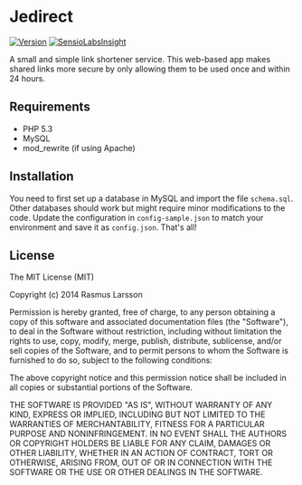Jedirect
========
[![Version](http://img.shields.io/github/release/amusablelemur/jedirect.svg)](https://github.com/AmusableLemur/Jedirect/releases) [![SensioLabsInsight](https://insight.sensiolabs.com/projects/1c21e587-11b1-4d9e-913e-b79a36ac6a0d/mini.png)](https://insight.sensiolabs.com/projects/1c21e587-11b1-4d9e-913e-b79a36ac6a0d)

A small and simple link shortener service. This web-based app makes shared links more secure by only allowing them to be used once and within 24 hours.

Requirements
------------
 * PHP 5.3
 * MySQL
 * mod_rewrite (if using Apache)

Installation
------------
You need to first set up a database in MySQL and import the file `schema.sql`. Other databases should work but might require minor modifications to the code. Update the configuration in `config-sample.json` to match your environment and save it as `config.json`. That's all!

License
-------
The MIT License (MIT)

Copyright (c) 2014 Rasmus Larsson

Permission is hereby granted, free of charge, to any person obtaining a copy
of this software and associated documentation files (the "Software"), to deal
in the Software without restriction, including without limitation the rights
to use, copy, modify, merge, publish, distribute, sublicense, and/or sell
copies of the Software, and to permit persons to whom the Software is
furnished to do so, subject to the following conditions:

The above copyright notice and this permission notice shall be included in
all copies or substantial portions of the Software.

THE SOFTWARE IS PROVIDED "AS IS", WITHOUT WARRANTY OF ANY KIND, EXPRESS OR
IMPLIED, INCLUDING BUT NOT LIMITED TO THE WARRANTIES OF MERCHANTABILITY,
FITNESS FOR A PARTICULAR PURPOSE AND NONINFRINGEMENT. IN NO EVENT SHALL THE
AUTHORS OR COPYRIGHT HOLDERS BE LIABLE FOR ANY CLAIM, DAMAGES OR OTHER
LIABILITY, WHETHER IN AN ACTION OF CONTRACT, TORT OR OTHERWISE, ARISING FROM,
OUT OF OR IN CONNECTION WITH THE SOFTWARE OR THE USE OR OTHER DEALINGS IN
THE SOFTWARE.
